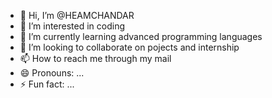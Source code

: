 - 👋 Hi, I’m @HEAMCHANDAR
- 👀 I’m interested in coding
- 🌱 I’m currently learning advanced programming languages
- 💞️ I’m looking to collaborate on pojects and internship
- 📫 How to reach me through my mail
- 😄 Pronouns: ...
- ⚡ Fun fact: ...

<!---
HEAMCHANDAR/HEAMCHANDAR is a ✨ special ✨ repository because its `README.md` (this file) appears on your GitHub profile.
You can click the Preview link to take a look at your changes.
--->
